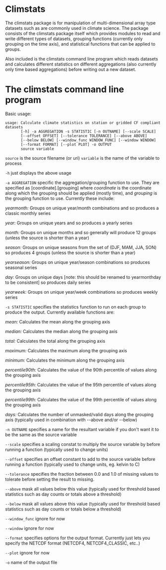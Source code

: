 # Climstats
The climstats package is for manipulation of multi-dimensional array type datasets such as are commonly used in climate science.  The package
consists of the climstats package itself which provides modules to read and write different types of datasets, grouping functions (currently only grouping
on the time axis), and statistical functions that can be applied to groups.

Also included is the climstats command line program which reads datasets and calculates different statistics on different aggregations (also currently only time based aggregations) before writing out a new dataset.

# The climstats command line program

Basic usage:

```
usage: Calculate climate statistics on station or gridded CF compliant datasets
       [-h] -a AGGREGATION -s STATISTIC [-n OUTNAME] [--scale SCALE]
       [--offset OFFSET] [--tolerance TOLERANCE] [--above ABOVE]
       [--below BELOW] [--window_func WINDOW_FUNC] [--window WINDOW]
       [--format FORMAT] [--plot PLOT] -o OUTPUT
       source variable
```
`source` is the source filename (or uri)
`variable` is the name of the variable to process

`-h` just displays the above usage

`-a AGGREGATION` specific the aggregation/grouping function to use.  They are specified as [coordinate].[grouping] where *coordinate* is the coordinate along which the grouping should be applied (mostly time), and *grouping* is the grouping function to use.  Currently these include:

*yearmonth:* Groups on unique year/month combinations and so produces a classic monthly series

*year:* Groups on unique years and so produces a yearly series

*month:* Groups on unique months and so generally will produce 12 groups (unless the source is shorter than a year)

*season:* Groups on unique seasons from the set of (DJF, MAM, JJA, SON) so produces 4 groups (unless the source is shorter than a year)

*yearseason:* Groups on unique year/season combinations so produces seasonal series

*day:* Groups on unique days [note: this should be renamed to yearmonthday to be consistent] so produces daily series

*yearweek:* Groups on unique year/week combinations so produces weekly series

`-s STATISTIC` specifies the statistics function to run on each group to produce the output.  Currently available functions are:

*mean:* Calculates the mean along the grouping axis

*median:* Calculates the median along the grouping axis

*total:* Calculates the total along the grouping axis

*maximum:* Calculates the maximum along the grouping axis

*minimum:* Calculates the minimum along the grouping axis

*percentile90th:* Calculates the value of the 90th percentile of values along the grouping axis

*percentile95th:* Calculates the value of the 95th percentile of values along the grouping axis

*percentile99th:* Calculates the value of the 99th percentile of values along the grouping axis

*days:* Calculates the number of unmasked/valid days along the grouping axis (typically used in combination with --above and/or --below)

`-n OUTNAME` specifies a name for the resultant variable if you don't want it to be the same as the source variable

`--scale` specifies a scaling constat to multiply the source variable by before running a function (typically used to change units)

`--offset` specifies an offset constant to add to the source variable before running a function (typically used to change units, eg. kelvin to C)

`--tolerance` specifies the fraction between 0.0 and 1.0 of missing values to tolerate before setting the result to missing.

`--above` mask all values below this value (typically used for threshold based statistics such as day counts or totals above a threshold)

`--below` mask all values above this value (typically used for threshold based statistics such as day counts or totals below a threshold)

`--window_func` ignore for now

`--window` ignore for now

`--format` specifies options for the output format.  Currently just lets you specify the NETCDF format (NETCDF4, NETCDF4_CLASSIC, etc..)

`--plot` ignore for now

`-o` name of the output file












